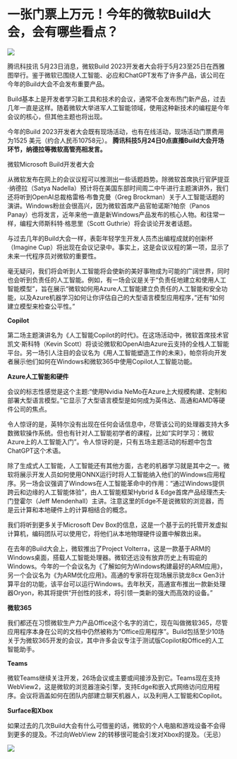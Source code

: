 # 一张门票上万元！今年的微软Build大会，会有哪些看点？

![](https://inews.gtimg.com/news_bt/OxRhkzxz8pPXfXFv2PTqhzTcJb17u9he3G73-cjxE6BXcAA/1000)

腾讯科技讯 5月23日消息，微软Build
2023开发者大会将于5月23至25日在西雅图举行。鉴于微软已围绕人工智能、必应和ChatGPT发布了许多产品，该公司在今年的Build大会不会发布重要产品。

Build基本上是开发者学习新工具和技术的会议，通常不会发布热门新产品，过去几年一直是这样。随着微软大举进军人工智能领域，使用这种新技术的编程是今年会议的核心，但其他主题也将出现。

今年的Build 2023开发者大会既有现场活动，也有在线活动，现场活动门票费用为1525 美元（约合人民币10758元）。
**腾讯科技5月24日0点直播Build大会开场环节，纳德拉等微软高管亮相发言。**

微软Microsoft Build开发者大会

从微软发布在网上的会议议程可以推测出一些话题趋势。除微软首席执行官萨提亚·纳德拉（Satya
Nadella）预计将在美国东部时间周二中午进行主题演讲外，我们还将听到OpenAI总裁格雷格·布鲁克曼（Greg
Brockman）关于人工智能话题的演讲。Windows粉丝会很高兴，因为微软首席产品官帕诺斯?帕奈（Panos
Panay）也将发言，近年来他一直是新Windows产品发布的核心人物。和往常一样，编程大师斯科特·格思里（Scott Guthrie）将会谈论开发者话题。

与过去几年的Build大会一样，表彰年轻学生开发人员杰出编程成就的创新杯（Imagine
Cup）将出现在会议记录中。事实上，这是会议议程的第一项，显示了未来一代程序员对微软的重要性。

毫无疑问，我们将会听到人工智能将会使新的美好事物成为可能的广阔世界，同时也会听到负责任的人工智能。例如，有一场会议是关于“负责任地建立和使用人工智能模型”，旨在展示“微软如何用Azure人工智能建立负责任的人工智能和安全功能，以及Azure机器学习如何让你评估自己的大型语言模型应用程序，”还有“如何建立模型来检查公平性。”

**Copilot**

第二场主题演讲名为《人工智能Copilot的时代》。在这场活动中，微软首席技术官凯文·斯科特（Kevin
Scott）将谈论微软和OpenAI由Azure云支持的全栈人工智能平台。另一场引人注目的会议名为《用人工智能塑造工作的未来》，帕奈将向开发者展示他们如何在Windows和微软365中使用Copilot人工智能功能。

**Azure人工智能和硬件**

会议的标志性感觉是这个主题:“使用Nvidia
NeMo在Azure上大规模构建、定制和部署大型语言模型。”它显示了大型语言模型是如何成为英伟达、高通和AMD等硬件公司的焦点。

令人惊讶的是，英特尔没有出现在任何会话信息中，尽管该公司的处理器支持大多数微软操作系统。但也有针对人工智能初学者的课程，比如“实时学习：微软Azure上的人工智能入门”。令人惊讶的是，只有五场主题活动的标题中包含ChatGPT这个术语。

除了生成式人工智能，人工智能还有其他方面，古老的机器学习就是其中之一。微软将展示开发人员如何使用ONNX运行时将人工智能纳入他们的Windows应用程序。另一场会议强调了Windows在人工智能革命中的作用：“通过Windows提供跨云和边缘的人工智能体验”，由人工智能框架Hybrid
& Edge首席产品经理杰夫·门登霍尔（Jeff
Mendenhall）主讲。注意这里的Edge不是说微软的浏览器，而是云计算和本地硬件上的计算相结合的概念。

我们将听到更多关于Microsoft Dev Box的信息，这是一个基于云的托管开发虚拟计算机，编码团队可以使用它，将他们从本地物理硬件设置中解救出来。

在去年的Build大会上，微软推出了Project
Volterra，这是一款基于ARM的Windows桌面，搭载人工智能处理器。微软还远没有放弃历史上有瑕疵的Windows。今年的一个会议名为《了解如何为Windows构建最好的ARM应用》，另一个会议名为《为ARM优化应用》。高通的专家将在现场展示骁龙8cx
Gen3计算平台的功能，该平台可以运行Windows。去年秋天，高通宣布推出一款新处理器Oryon，称其将提供“开创性的技术，将引领一类新的强大而高效的设备。”

**微软365**

我们都还在习惯微软生产力产品Office这个名字的消亡，现在叫做微软365，尽管应用程序本身在公司的文档中仍然被称为“Office应用程序”。Build包括至少10场关于为微软365开发的会议，其中许多会议专注于测试版Copilot和Office的人工智能助手。

**Teams**

微软Teams继续关注开发，26场会议或主要或间接涉及到它。Teams现在支持WebView2，这是微软的浏览器渲染引擎，支持Edge和嵌入式网络访问应用程序。会议将涵盖如何在团队内部建立聊天机器人，以及利用人工智能和Copilot。

**Surface和Xbox**

如果过去的几次Build大会有什么可借鉴的话，微软的个人电脑和游戏设备不会得到更多的提及。不过向WebView
2的转移很可能会引发对Xbox的提及。（无忌）

![](https://inews.gtimg.com/news_bt/OZk5SU7mKngrhFJwnRzGdARF56BeC1WKI4UKyMTrfottAAA/1000)

